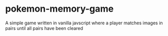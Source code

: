 # pokemon-memory-game
A simple game written in vanilla javscript where a player matches images in pairs until all pairs have been cleared
